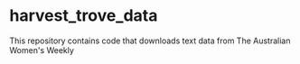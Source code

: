 # harvest_trove_data
This repository contains code that downloads text data from The Australian Women's Weekly
